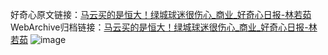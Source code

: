 好奇心原文链接：[马云买的是恒大！绿城球迷很伤心_商业_好奇心日报-林若茹](https://www.qdaily.com/articles/1010.html)
WebArchive归档链接：[马云买的是恒大！绿城球迷很伤心_商业_好奇心日报-林若茹](http://web.archive.org/web/20190623145503/https://www.qdaily.com/articles/1010.html)
![image](http://ww3.sinaimg.cn/large/007d5XDply1g3v493qyhxj30u02irb29)